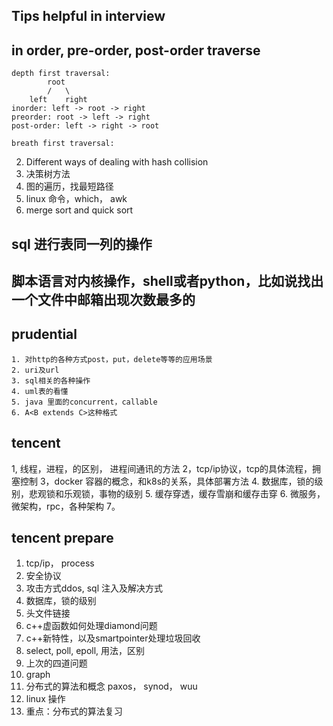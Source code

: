 ## Tips helpful in interview

## in order, pre-order, post-order traverse

```
depth first traversal:
        root
        /   \
    left    right
inorder: left -> root -> right
preorder: root -> left -> right
post-order: left -> right -> root 

breath first traversal:
```


2. Different ways of dealing with hash collision 
3. 决策树方法
4. 图的遍历，找最短路径
5. linux 命令，which， awk
6. merge sort and quick sort 



## sql 进行表同一列的操作

## 脚本语言对内核操作，shell或者python，比如说找出一个文件中邮箱出现次数最多的

## prudential

```
1. 对http的各种方式post，put，delete等等的应用场景
2. uri及url
3. sql相关的各种操作
4. uml表的看懂
5. java 里面的concurrent，callable
6. A<B extends C>这种格式

```


## tencent

1, 线程，进程，的区别， 进程间通讯的方法
2，tcp/ip协议，tcp的具体流程，拥塞控制
3，docker 容器的概念，和k8s的关系，具体部署方法
4. 数据库，锁的级别，悲观锁和乐观锁，事物的级别
5. 缓存穿透，缓存雪崩和缓存击穿
6. 微服务，微架构，rpc，各种架构
7。


## tencent prepare 

1. tcp/ip， process
2. 安全协议
3. 攻击方式ddos, sql 注入及解决方式
4. 数据库，锁的级别
6. 头文件链接
7. c++虚函数如何处理diamond问题
8. c++新特性，以及smartpointer处理垃圾回收
9. select, poll, epoll, 用法，区别
10. 上次的四道问题
11. graph
12. 分布式的算法和概念 paxos， synod， wuu
13. linux 操作
14. 重点：分布式的算法复习
